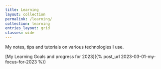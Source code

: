 ```yaml
---
title: Learning
layout: collection
permalink: /learning/
collection: learning
entries_layout: grid
classes: wide
---
```


My notes, tips and tutorials on various technologies I use.

[My Learning Goals and progress for 2023]({% post_url 2023-03-01-my-focus-for-2023 %})
